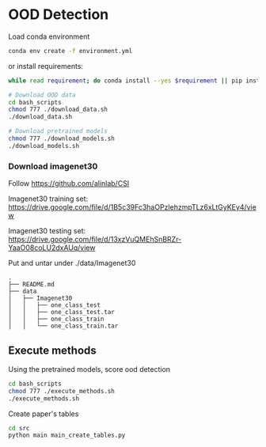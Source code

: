 # OOD Detection
Load conda environment
```bash
conda env create -f environment.yml
```
or install requirements:
```bash
while read requirement; do conda install --yes $requirement || pip install $requirement; done < requirements.txt 
```

```bash
# Download OOD data
cd bash_scripts
chmod 777 ./download_data.sh
./download_data.sh

# Download pretrained models
chmod 777 ./download_models.sh
./download_models.sh
```

### Download imagenet30
Follow https://github.com/alinlab/CSI

Imagenet30 training set:
https://drive.google.com/file/d/1B5c39Fc3haOPzlehzmpTLz6xLtGyKEy4/view

Imagenet30 testing set:
https://drive.google.com/file/d/13xzVuQMEhSnBRZr-YaaO08coLU2dxAUq/view

Put and untar under ./data/Imagenet30
```
.
├── README.md
├── data
│   ├── Imagenet30
│   │   ├── one_class_test
│   │   ├── one_class_test.tar
│   │   ├── one_class_train
│   │   └── one_class_train.tar
```

## Execute methods

Using the pretrained models, score ood detection

```bash
cd bash_scripts
chmod 777 ./execute_methods.sh
./execute_methods.sh
```

Create paper's tables
```bash
cd src
python main main_create_tables.py
```

